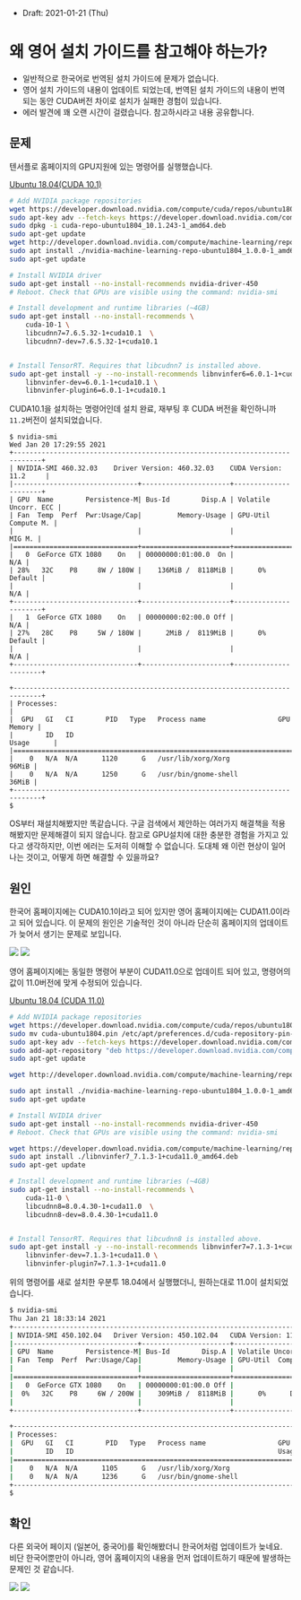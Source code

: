 * Draft: 2021-01-21 (Thu)

# 왜 영어 설치 가이드를 참고해야 하는가?

* 일반적으로 한국어로 번역된 설치 가이드에 문제가 없습니다.
* 영어 설치 가이드의 내용이 업데이트 되었는데, 번역된 설치 가이드의 내용이 번역되는 동안 CUDA버전 차이로 설치가 실패한 경험이 있습니다.
* 에러 발견에 꽤 오랜 시간이 걸렸습니다. 참고하시라고 내용 공유합니다.

## 문제

텐서플로 홈페이지의 GPU지원에 있는 명령어를 실행했습니다. 

[Ubuntu 18.04(CUDA 10.1)](https://www.tensorflow.org/install/gpu#ubuntu_1804_cuda_101)

```bash
# Add NVIDIA package repositories
wget https://developer.download.nvidia.com/compute/cuda/repos/ubuntu1804/x86_64/cuda-repo-ubuntu1804_10.1.243-1_amd64.deb
sudo apt-key adv --fetch-keys https://developer.download.nvidia.com/compute/cuda/repos/ubuntu1804/x86_64/7fa2af80.pub
sudo dpkg -i cuda-repo-ubuntu1804_10.1.243-1_amd64.deb
sudo apt-get update
wget http://developer.download.nvidia.com/compute/machine-learning/repos/ubuntu1804/x86_64/nvidia-machine-learning-repo-ubuntu1804_1.0.0-1_amd64.deb
sudo apt install ./nvidia-machine-learning-repo-ubuntu1804_1.0.0-1_amd64.deb
sudo apt-get update

# Install NVIDIA driver
sudo apt-get install --no-install-recommends nvidia-driver-450
# Reboot. Check that GPUs are visible using the command: nvidia-smi

# Install development and runtime libraries (~4GB)
sudo apt-get install --no-install-recommends \
    cuda-10-1 \
    libcudnn7=7.6.5.32-1+cuda10.1  \
    libcudnn7-dev=7.6.5.32-1+cuda10.1


# Install TensorRT. Requires that libcudnn7 is installed above.
sudo apt-get install -y --no-install-recommends libnvinfer6=6.0.1-1+cuda10.1 \
    libnvinfer-dev=6.0.1-1+cuda10.1 \
    libnvinfer-plugin6=6.0.1-1+cuda10.1
```

CUDA10.1을 설치하는 명령어인데 설치 완료, 재부팅 후 CUDA 버전을 확인하니까 `11.2`버전이 설치되었습니다.

```
$ nvidia-smi
Wed Jan 20 17:29:55 2021       
+-----------------------------------------------------------------------------+
| NVIDIA-SMI 460.32.03    Driver Version: 460.32.03    CUDA Version: 11.2     |
|-------------------------------+----------------------+----------------------+
| GPU  Name        Persistence-M| Bus-Id        Disp.A | Volatile Uncorr. ECC |
| Fan  Temp  Perf  Pwr:Usage/Cap|         Memory-Usage | GPU-Util  Compute M. |
|                               |                      |               MIG M. |
|===============================+======================+======================|
|   0  GeForce GTX 1080    On   | 00000000:01:00.0  On |                  N/A |
| 28%   32C    P8     8W / 180W |    136MiB /  8118MiB |      0%      Default |
|                               |                      |                  N/A |
+-------------------------------+----------------------+----------------------+
|   1  GeForce GTX 1080    On   | 00000000:02:00.0 Off |                  N/A |
| 27%   28C    P8     5W / 180W |      2MiB /  8119MiB |      0%      Default |
|                               |                      |                  N/A |
+-------------------------------+----------------------+----------------------+
                                                                               
+-----------------------------------------------------------------------------+
| Processes:                                                                  |
|  GPU   GI   CI        PID   Type   Process name                  GPU Memory |
|        ID   ID                                                   Usage      |
|=============================================================================|
|    0   N/A  N/A      1120      G   /usr/lib/xorg/Xorg                 96MiB |
|    0   N/A  N/A      1250      G   /usr/bin/gnome-shell               36MiB |
+-----------------------------------------------------------------------------+
$
```

OS부터 재설치해봤지만 똑같습니다. 구글 검색에서 제안하는 여러가지 해결책을 적용해봤지만 문제해결이 되지 않습니다. 참고로 GPU설치에 대한 충분한 경험을 가지고 있다고 생각하지만, 이번 에러는 도저히 이해할 수 없습니다. 도대체 왜 이런 현상이 일어나는 것이고, 어떻게 하면 해결할 수 있을까요? 

## 원인

한국어 홈페이지에는 CUDA10.1이라고 되어 있지만 영어 홈페이지에는 CUDA11.0이라고 되어 있습니다. 이 문제의 원인은 기술적인 것이 아니라 단순히 홈페이지의 업데이트가 늦어서 생기는 문제로 보입니다.

<img src='images/tensorflow-installation-gpu_support-korean_page_update_is_slow-cuda10_01.png'>

<img src='images/tensorflow-installation-gpu_support-english_page-cuda11_0.png'>

영어 홈페이지에는 동일한 명령어 부분이 CUDA11.0으로 업데이트 되어 있고, 명령어의 값이 11.0버전에 맞게 수정되어 있습니다.

[Ubuntu 18.04 (CUDA 11.0)](https://www.tensorflow.org/install/gpu#ubuntu_1804_cuda_110)

```bash
# Add NVIDIA package repositories
wget https://developer.download.nvidia.com/compute/cuda/repos/ubuntu1804/x86_64/cuda-ubuntu1804.pin
sudo mv cuda-ubuntu1804.pin /etc/apt/preferences.d/cuda-repository-pin-600
sudo apt-key adv --fetch-keys https://developer.download.nvidia.com/compute/cuda/repos/ubuntu1804/x86_64/7fa2af80.pub
sudo add-apt-repository "deb https://developer.download.nvidia.com/compute/cuda/repos/ubuntu1804/x86_64/ /"
sudo apt-get update

wget http://developer.download.nvidia.com/compute/machine-learning/repos/ubuntu1804/x86_64/nvidia-machine-learning-repo-ubuntu1804_1.0.0-1_amd64.deb

sudo apt install ./nvidia-machine-learning-repo-ubuntu1804_1.0.0-1_amd64.deb
sudo apt-get update

# Install NVIDIA driver
sudo apt-get install --no-install-recommends nvidia-driver-450
# Reboot. Check that GPUs are visible using the command: nvidia-smi

wget https://developer.download.nvidia.com/compute/machine-learning/repos/ubuntu1804/x86_64/libnvinfer7_7.1.3-1+cuda11.0_amd64.deb
sudo apt install ./libnvinfer7_7.1.3-1+cuda11.0_amd64.deb
sudo apt-get update

# Install development and runtime libraries (~4GB)
sudo apt-get install --no-install-recommends \
    cuda-11-0 \
    libcudnn8=8.0.4.30-1+cuda11.0  \
    libcudnn8-dev=8.0.4.30-1+cuda11.0


# Install TensorRT. Requires that libcudnn8 is installed above.
sudo apt-get install -y --no-install-recommends libnvinfer7=7.1.3-1+cuda11.0 \
    libnvinfer-dev=7.1.3-1+cuda11.0 \
    libnvinfer-plugin7=7.1.3-1+cuda11.0
```

위의 명령어를 새로 설치한 우분투 18.04에서 실행했더니, 원하는대로 11.0이 설치되었습니다.

```bash
$ nvidia-smi
Thu Jan 21 18:33:14 2021
+-----------------------------------------------------------------------------+
| NVIDIA-SMI 450.102.04   Driver Version: 450.102.04   CUDA Version: 11.0     |
|-------------------------------+----------------------+----------------------+
| GPU  Name        Persistence-M| Bus-Id        Disp.A | Volatile Uncorr. ECC |
| Fan  Temp  Perf  Pwr:Usage/Cap|         Memory-Usage | GPU-Util  Compute M. |
|                               |                      |               MIG M. |
|===============================+======================+======================|
|   0  GeForce GTX 1080    On   | 00000000:01:00.0 Off |                  N/A |
|  0%   32C    P8     6W / 200W |    309MiB /  8118MiB |      0%      Default |
|                               |                      |                  N/A |
+-------------------------------+----------------------+----------------------+

+-----------------------------------------------------------------------------+
| Processes:                                                                  |
|  GPU   GI   CI        PID   Type   Process name                  GPU Memory |
|        ID   ID                                                   Usage      |
|=============================================================================|
|    0   N/A  N/A      1105      G   /usr/lib/xorg/Xorg                168MiB |
|    0   N/A  N/A      1236      G   /usr/bin/gnome-shell              137MiB |
+-----------------------------------------------------------------------------+
$
```

## 확인

다른 외국어 페이지 (일본어, 중국어)를 확인해봤더니 한국어처럼 업데이트가 늦네요. 비단 한국어뿐만이 아니라, 영어 홈페이지의 내용을 먼저 업데이트하기 때문에 발생하는 문제인 것 같습니다.

<img src='images/tensorflow-installation-gpu_support-japanese_page_update_is_slow-cuda10_01.png'>

<img src='images/tensorflow-installation-gpu_support-traditional_chinese_page_update_is_slow-cuda10_01.png'>

